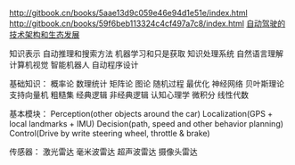 http://gitbook.cn/books/5aae13d9c059e46e94d1e51e/index.html
http://gitbook.cn/books/59f6beb113324c4cf497a7c8/index.html
[自动驾驶的技术架构和生态发展](http://gitbook.cn/books/595101718114807e4f886530/index.html)

知识表示
自动推理和搜索方法
机器学习和只是获取
知识处理系统
自然语言理解
计算机视觉
智能机器人
自动程序设计

基础知识：
概率论
数理统计
矩阵论
图论
随机过程
最优化
神经网络
贝叶斯理论
支持向量机
粗糙集
经典逻辑
非经典逻辑
认知心理学
微积分
线性代数

基本模块：
Perception(other objects around the car)
Localization(GPS + local landmarks + IMU)
Decision(path, speed and other behavior planning)
Control(Drive by write steering wheel, throttle & brake)

传感器：
激光雷达
毫米波雷达
超声波雷达
摄像头雷达

